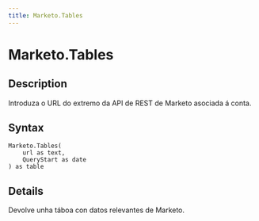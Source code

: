 ```yaml
---
title: Marketo.Tables
---
```


# Marketo.Tables


## Description

Introduza o URL do extremo da API de REST de Marketo asociada á conta.


## Syntax

```powerquery
Marketo.Tables(
    url as text,
    QueryStart as date
) as table
```


## Details

Devolve unha táboa con datos relevantes de Marketo.



